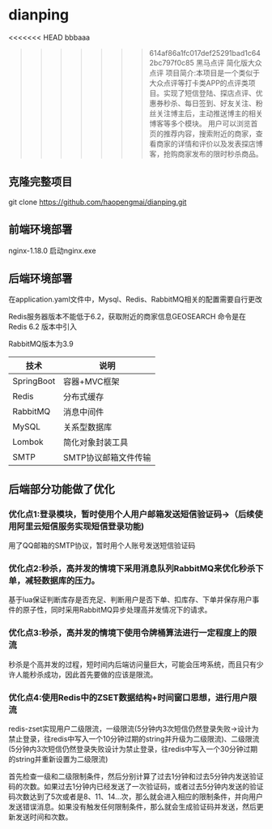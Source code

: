 # dianping
<<<<<<< HEAD
bbbaaa
>>>>>>> 614af86a1fc017def25291bad1c642bc797f0c85
黑马点评
简化版大众点评
项目简介:本项目是一个类似于大众点评等打卡类APP的点评类项目。实现了短信登陆、探店点评、优惠券秒杀、每日签到、好友关注、粉丝关注博主后，主动推送博主的相关博客等多个模块。
用户可以浏览首页的推荐内容，搜索附近的商家，查看商家的详情和评价以及发表探店博客，抢购商家发布的限时秒杀商品。

## 克隆完整项目
git clone https://github.com/haopengmai/dianping.git
## 前端环境部署
nginx-1.18.0   启动nginx.exe    
## 后端环境部署
在application.yaml文件中，Mysql、Redis、RabbitMQ相关的配置需要自行更改

Redis服务器版本不能低于6.2，获取附近的商家信息GEOSEARCH 命令是在 Redis 6.2 版本中引入

RabbitMQ版本为3.9

| 技术 | 说明 |
| --- | --- |
| SpringBoot | 容器+MVC框架 |
| Redis | 分布式缓存 |
| RabbitMQ | 消息中间件 |
| MySQL | 关系型数据库 |
| Lombok | 简化对象封装工具 |
| SMTP | SMTP协议邮箱文件传输 |



## 后端部分功能做了优化
### 优化点1:登录模块，暂时使用个人用户邮箱发送短信验证码->（后续使用阿里云短信服务实现短信登录功能)
用了QQ邮箱的SMTP协议，暂时用个人账号发送短信验证码
### 优化点2:秒杀，高并发的情境下采用消息队列RabbitMQ来优化秒杀下单，减轻数据库的压力。
基于lua保证判断库存是否充足、判断用户是否下单、扣库存、下单并保存用户事件的原子性，同时采用RabbitMQ异步处理高并发情况下的请求。
### 优化点3:秒杀，高并发的情境下使用令牌桶算法进行一定程度上的限流
秒杀是个高并发的过程，短时间内后端访问量巨大，可能会压垮系统，而且只有少许人能秒杀成功，因此首先要做的应该是限流。
### 优化点4:使用Redis中的ZSET数据结构+时间窗口思想，进行用户限流
redis-zset实现用户二级限流，一级限流(5分钟内3次短信仍然登录失败->设计为禁止登录，往redis中写入一个10分钟过期的string并升级为二级限流)、二级限流(5分钟内3次短信仍然登录失败设计为禁止登录，往redis中写入一个30分钟过期的string并重新设置为二级限流)

首先检查一级和二级限制条件，然后分别计算了过去1分钟和过去5分钟内发送验证码的次数。如果过去1分钟内已经发送了一次验证码，或者过去5分钟内发送的验证码次数达到了5次或者是8、11、14...次，那么就会进入相应的限制条件，并向用户发送错误消息。如果没有触发任何限制条件，那么就会生成验证码并发送，然后更新发送时间和次数。

